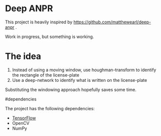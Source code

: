 # Deep ANPR

 This project is heavily inspired by https://github.com/matthewearl/deep-anpr . 
 
 Work in progress, but something is working. 
 
 # The idea
 1. Instead of using a moving window, use houghman-transform to identify the rectangle of the license-plate
 2. Use a deep-network to identify what is written on the license-plate
 
 Substituting the windowing approach hopefully saves some time. 

#dependencies
 
The project has the following dependencies:

* [TensorFlow](https://tensorflow.org)
* OpenCV
* NumPy 
